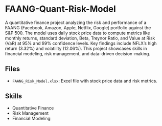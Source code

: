 # FAANG-Quant-Risk-Model
A quantitative finance project analyzing the risk and performance of a FAANG (Facebook, Amazon, Apple, Netflix, Google) portfolio against the S&P 500. The model uses daily stock price data to compute metrics like monthly returns, standard deviation, Beta, Treynor Ratio, and Value at Risk (VaR) at 95% and 99% confidence levels. Key findings include NFLX’s high return (3.32%) and volatility (12.06%). This project showcases skills in financial modeling, risk management, and data-driven decision-making.
## Files
- `FAANG_Risk_Model.xlsx`: Excel file with stock price data and risk metrics.
## Skills
- Quantitative Finance
- Risk Management
- Financial Modeling
